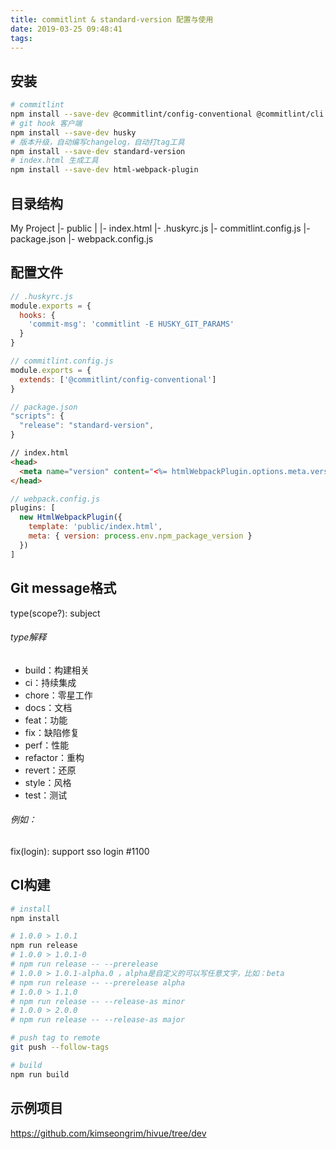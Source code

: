 ```yaml
---
title: commitlint & standard-version 配置与使用
date: 2019-03-25 09:48:41
tags:
---
```


安装
---

```bash
# commitlint
npm install --save-dev @commitlint/config-conventional @commitlint/cli
# git hook 客户端
npm install --save-dev husky
# 版本升级，自动编写changelog，自动打tag工具
npm install --save-dev standard-version
# index.html 生成工具
npm install --save-dev html-webpack-plugin
```

目录结构
------

My Project
|- public
| |- index.html
|- .huskyrc.js
|- commitlint.config.js
|- package.json
|- webpack.config.js

配置文件
------

```javascript
// .huskyrc.js
module.exports = {
  hooks: {
    'commit-msg': 'commitlint -E HUSKY_GIT_PARAMS'
  }
}
```

```javascript
// commitlint.config.js
module.exports = {
  extends: ['@commitlint/config-conventional']
}
```

```javascript
// package.json
"scripts": {
  "release": "standard-version",
}
```

```html
// index.html
<head>
  <meta name="version" content="<%= htmlWebpackPlugin.options.meta.version %>">
</head>
```

```javascript
// webpack.config.js
plugins: [
  new HtmlWebpackPlugin({
    template: 'public/index.html',
    meta: { version: process.env.npm_package_version }
  })
]
```

Git message格式
--------------

type(scope?): subject

###### type解释
* build：构建相关
* ci：持续集成
* chore：零星工作
* docs：文档
* feat：功能
* fix：缺陷修复
* perf：性能
* refactor：重构
* revert：还原
* style：风格
* test：测试

###### 例如： 
fix(login): support sso login #1100

CI构建
-----

```bash
# install
npm install

# 1.0.0 > 1.0.1
npm run release
# 1.0.0 > 1.0.1-0
# npm run release -- --prerelease
# 1.0.0 > 1.0.1-alpha.0 ，alpha是自定义的可以写任意文字，比如：beta
# npm run release -- --prerelease alpha
# 1.0.0 > 1.1.0
# npm run release -- --release-as minor
# 1.0.0 > 2.0.0
# npm run release -- --release-as major

# push tag to remote
git push --follow-tags

# build
npm run build
```

示例项目
------
https://github.com/kimseongrim/hivue/tree/dev
